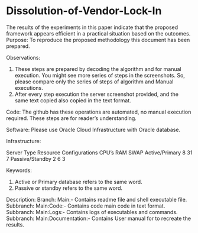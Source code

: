 # Dissolution-of-Vendor-Lock-In
The results of the experiments in this paper indicate that the proposed framework appears efficient in a practical situation based on the outcomes.
Purpose: To reproduce the proposed methodology this document has been prepared.

Observations: 
1.	These steps are prepared by decoding the algorithm and for manual execution. You might see more series of steps in the screenshots. So, please compare only the series of steps of algorithm and Manual executions.
2.	After every step execution the server screenshot provided, and the same text copied also copied in the text format.

Code: The github has these operations are automated, no manual execution required. These steps are for reader’s understanding.

Software: Please use Oracle Cloud Infrastructure with Oracle database.

Infrastructure:

Server Type	Resource Configurations
	CPU’s	RAM	SWAP
Active/Primary	8	31	7
Passive/Standby	2	6	3




Keywords:
1.	Active or Primary database refers to the same word.
2.	Passive or standby refers to the same word.


Description:
Branch: Main:- Contains readme file and shell executable file.
Subbranch: Main:Code:- Contains code main code in text format.
Subbranch: Main:Logs:- Contains logs of executables and commands.
Subbranch: Main:Documentation:- Contains User manual for to recreate the results.
